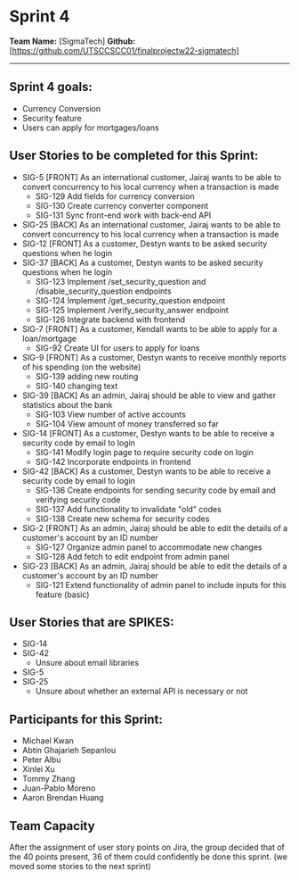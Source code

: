 # Sprint 4

**Team Name:** [SigmaTech]
**Github:** [https://github.com/UTSCCSCC01/finalprojectw22-sigmatech]

---

## Sprint 4 goals:
- Currency Conversion
- Security feature
- Users can apply for mortgages/loans


## User Stories to be completed for this Sprint:
- SIG-5 [FRONT] As an international customer, Jairaj wants to be able to convert concurrency to his local currency when a transaction is made
    - SIG-129 Add fields for currency conversion
    - SIG-130 Create currency converter component
    - SIG-131 Sync front-end work with back-end API
- SIG-25 [BACK] As an international customer, Jairaj wants to be able to convert concurrency to his local currency when a transaction is made
- SIG-12 [FRONT] As a customer, Destyn wants to be asked security questions when he login
- SIG-37 [BACK] As a customer, Destyn wants to be asked security questions when he login
    - SIG-123 Implement /set_security_question and /disable_security_question endpoints
    - SIG-124 Implement /get_security_question endpoint
    - SIG-125 Implement /verify_security_answer endpoint
    - SIG-126 Integrate backend with frontend
- SIG-7 [FRONT] As a customer, Kendall wants to be able to apply for a loan/mortgage
    - SIG-92 Create UI for users to apply for loans
- SIG-9 [FRONT] As a customer, Destyn wants to receive monthly reports of his spending (on the website)
    - SIG-139 adding new routing
    - SIG-140 changing text
- SIG-39 [BACK] As an admin, Jairaj should be able to view and gather statistics about the bank
    - SIG-103 View number of active accounts
    - SIG-104 View amount of money transferred so far
- SIG-14 [FRONT] As a customer, Destyn wants to be able to receive a security code by email to login
    - SIG-141 Modify login page to require security code on login
    - SIG-142 Incorporate endpoints in frontend
- SIG-42 [BACK] As a customer, Destyn wants to be able to receive a security code by email to login
    - SIG-136 Create endpoints for sending security code by email and verifying security code
    - SIG-137 Add functionality to invalidate "old" codes
    - SIG-138 Create new schema for security codes
- SIG-2 [FRONT] As an admin, Jairaj should be able to edit the details of a customer's account by an ID number
    - SIG-127 Organize admin panel to accommodate new changes
    - SIG-128 Add fetch to edit endpoint from admin panel
- SIG-23 [BACK] As an admin, Jairaj should be able to edit the details of a customer's account by an ID number
    - SIG-121 Extend functionality of admin panel to include inputs for this feature (basic)

## User Stories that are SPIKES:
- SIG-14
- SIG-42
    - Unsure about email libraries
- SIG-5
- SIG-25
    - Unsure about whether an external API is necessary or not

## Participants for this Sprint:

- Michael Kwan
- Abtin Ghajarieh Sepanlou
- Peter Albu
- Xinlei Xu
- Tommy Zhang
- Juan-Pablo Moreno
- Aaron Brendan Huang

## Team Capacity

After the assignment of user story points on Jira, the group decided that of the 40 points present, 36 of them could confidently be done this sprint. (we moved some stories to the next sprint)

